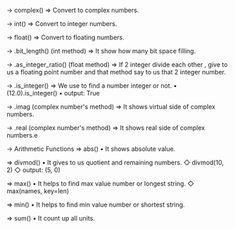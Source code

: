 → complex()
   ⇒ Convert to complex numbers.

→ int()
   ⇒ Convert to integer numbers.

→ float()
   ⇒ Convert to floating numbers.

→ .bit_length() (int method)
   ⇒ It show how many bit space filling.

→ .as_integer_ratio() (float method)
   ⇒ If 2 integer divide each other , give to us a floating point number and that method say to us that 2 integer number.

→ .is_integer()
   ⇒ We use to find a number integer or not.
      • (12.0).is_integer()
      • output: True

→ .imag (complex number's method)
   ⇒ It shows virtual side of complex numbers.

→ .real  (complex number's method)
   ⇒ It shows real side of complex numbers.e

→ Arithmetic Functions
   ⇒ abs()
      • It shows absolute value.
  
  ⇒ divmod()
      • It gives to us quotient and remaining numbers.
         ◇ divmod(10, 2)
         ◇ output: (5, 0)
   
   ⇒ max()
      • It helps to find max value number or longest string.
         ◇ max(names, key=len)
   
   ⇒ min()
      • It helps to find min value number or shortest string.
   
   ⇒ sum()
      • It count up all units.